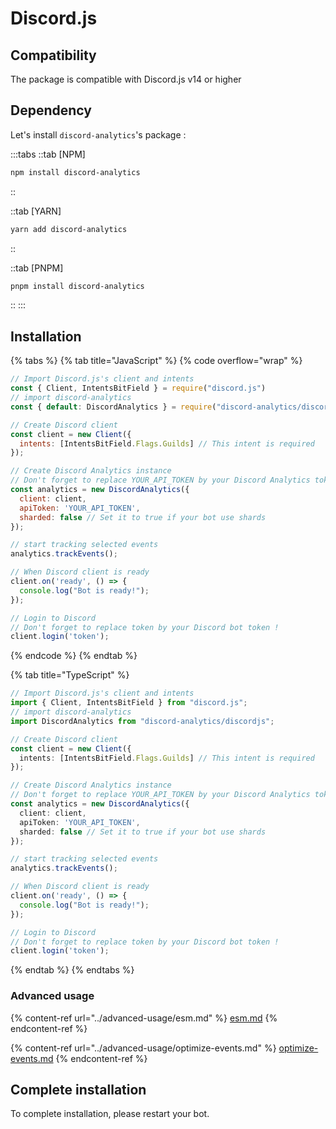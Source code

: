 # Discord.js

## Compatibility

The package is compatible with Discord.js v14 or higher

## Dependency

Let's install `discord-analytics`'s package :

:::tabs 
::tab [NPM]
```sh
npm install discord-analytics
```
::

::tab [YARN]
```bash
yarn add discord-analytics
```
::

::tab [PNPM]
```bash
pnpm install discord-analytics
```
::
:::

## Installation

{% tabs %}
{% tab title="JavaScript" %}
{% code overflow="wrap" %}
```javascript
// Import Discord.js's client and intents
const { Client, IntentsBitField } = require("discord.js")
// import discord-analytics
const { default: DiscordAnalytics } = require("discord-analytics/discordjs")

// Create Discord client
const client = new Client({
  intents: [IntentsBitField.Flags.Guilds] // This intent is required
});

// Create Discord Analytics instance
// Don't forget to replace YOUR_API_TOKEN by your Discord Analytics token !
const analytics = new DiscordAnalytics({
  client: client,
  apiToken: 'YOUR_API_TOKEN',
  sharded: false // Set it to true if your bot use shards
});

// start tracking selected events
analytics.trackEvents();

// When Discord client is ready
client.on('ready', () => {
  console.log("Bot is ready!");
});

// Login to Discord
// Don't forget to replace token by your Discord bot token !
client.login('token');
```
{% endcode %}
{% endtab %}

{% tab title="TypeScript" %}
```typescript
// Import Discord.js's client and intents
import { Client, IntentsBitField } from "discord.js";
// import discord-analytics
import DiscordAnalytics from "discord-analytics/discordjs";

// Create Discord client
const client = new Client({
  intents: [IntentsBitField.Flags.Guilds] // This intent is required
});

// Create Discord Analytics instance
// Don't forget to replace YOUR_API_TOKEN by your Discord Analytics token !
const analytics = new DiscordAnalytics({
  client: client,
  apiToken: 'YOUR_API_TOKEN',
  sharded: false // Set it to true if your bot use shards
});

// start tracking selected events
analytics.trackEvents();

// When Discord client is ready
client.on('ready', () => {
  console.log("Bot is ready!");
});

// Login to Discord
// Don't forget to replace token by your Discord bot token !
client.login('token');
```
{% endtab %}
{% endtabs %}

### Advanced usage

{% content-ref url="../advanced-usage/esm.md" %}
[esm.md](../advanced-usage/esm.md)
{% endcontent-ref %}

{% content-ref url="../advanced-usage/optimize-events.md" %}
[optimize-events.md](../advanced-usage/optimize-events.md)
{% endcontent-ref %}

## Complete installation

To complete installation, please restart your bot.
